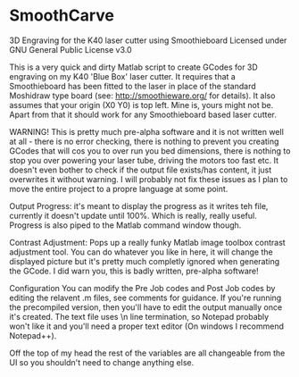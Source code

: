 # SmoothCarve
3D Engraving for the K40 laser cutter using Smoothieboard
Licensed under GNU General Public License v3.0

This is a very quick and dirty Matlab script to create GCodes for 3D engraving on my K40 'Blue Box' laser cutter. It requires that a Smoothieboard has been fitted to the laser in place of the standard Moshidraw type board (see: http://smoothieware.org/ for details). It also assumes that your origin (X0 Y0) is top left. Mine is, yours might not be. Apart from that it should work for any Smoothieboard based laser cutter.

WARNING!
This is pretty much pre-alpha software and it is not written well at all - there is no error checking, there is nothing to prevent you creating GCodes that will cos you to over run you bed dimensions, there is nothing to stop you over powering your laser tube, driving the motors too fast etc. It doesn't even bother to check if the output file exists/has content, it just overwrites it without warning. I will probably not fix these issues as I plan to move the entire project to a propre language at some point.

Output Progress: it's meant to display the progress as it writes teh file, currently it doesn't update until 100%. Which is really, really useful. Progress is also piped to the Matlab command window though.

Contrast Adjustment: Pops up a really funky Matlab image toolbox contrast adjustment tool. You can do whatever you like in here, it will change the displayed picture but it's pretty much completly ignored when generating the GCode. I did warn you, this is badly written, pre-alpha software!


Configuration
You can modify the Pre Job codes and Post Job codes by editing the relavent .m files, see comments for guidance. If you're running the precompiled version, then you'll have to edit the output manually once it's created. The text file uses \n line termination, so Notepad probably won't like it and you'll need a proper text editor (On windows I recommend Notepad++).

Off the top of my head the rest of the variables are all changeable from the UI so you shouldn't need to change anything else.
